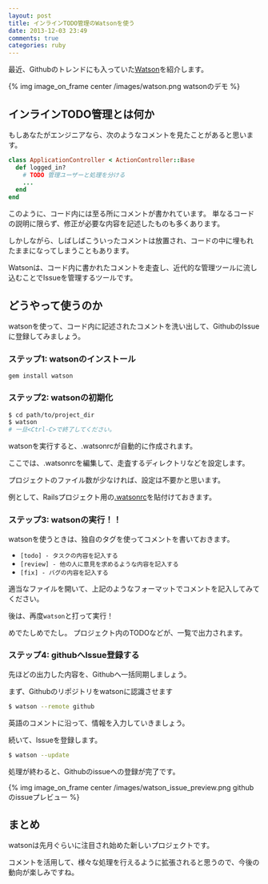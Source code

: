 ```yaml
---
layout: post
title: インラインTODO管理のWatsonを使う
date: 2013-12-03 23:49
comments: true
categories: ruby
---
```


最近、Githubのトレンドにも入っていた[Watson]( http://goosecode.com/watson/ )を紹介します。

{% img image_on_frame center /images/watson.png watsonのデモ %}

## インラインTODO管理とは何か

もしあなたがエンジニアなら、次のようなコメントを見たことがあると思います。

```ruby
class ApplicationController < ActionController::Base
  def logged_in?
    # TODO 管理ユーザーと処理を分ける
    ...
  end
end
```

このように、コード内には至る所にコメントが書かれています。
単なるコードの説明に限らず、修正が必要な内容を記述したものも多くあります。

しかしながら、しばしばこういったコメントは放置され、コードの中に埋もれたままになってしまうこともあります。

Watsonは、コード内に書かれたコメントを走査し、近代的な管理ツールに流し込むことでIssueを管理するツールです。

## どうやって使うのか

watsonを使って、コード内に記述されたコメントを洗い出して、GithubのIssueに登録してみましょう。

### ステップ1: watsonのインストール

`gem install watson`

### ステップ2: watsonの初期化

```sh
$ cd path/to/project_dir
$ watson
# 一旦<Ctrl-C>で終了してください。
```

watsonを実行すると、.watsonrcが自動的に作成されます。

ここでは、.watsonrcを編集して、走査するディレクトリなどを設定します。

プロジェクトのファイル数が少なければ、設定は不要かと思います。

例として、Railsプロジェクト用の[.watsonrc](https://gist.github.com/7770689)を貼付けておきます。

### ステップ3: watsonの実行！！

watsonを使うときは、独自のタグを使ってコメントを書いておきます。

- `[todo] - タスクの内容を記入する`
- `[review] - 他の人に意見を求めるような内容を記入する`
- `[fix] - バグの内容を記入する`

適当なファイルを開いて、上記のようなフォーマットでコメントを記入してみてください。

後は、再度`watson`と打って実行！

めでたしめでたし。
プロジェクト内のTODOなどが、一覧で出力されます。

### ステップ4: githubへIssue登録する

先ほどの出力した内容を、Githubへ一括同期しましょう。

まず、Githubのリポジトリをwatsonに認識させます

```sh
$ watson --remote github
```

英語のコメントに沿って、情報を入力していきましょう。


続いて、Issueを登録します。

```sh
$ watson --update
```

処理が終わると、Githubのissueへの登録が完了です。

{% img image_on_frame center /images/watson_issue_preview.png githubのissueプレビュー %}


## まとめ

watsonは先月ぐらいに注目され始めた新しいプロジェクトです。

コメントを活用して、様々な処理を行えるように拡張されると思うので、今後の動向が楽しみですね。
